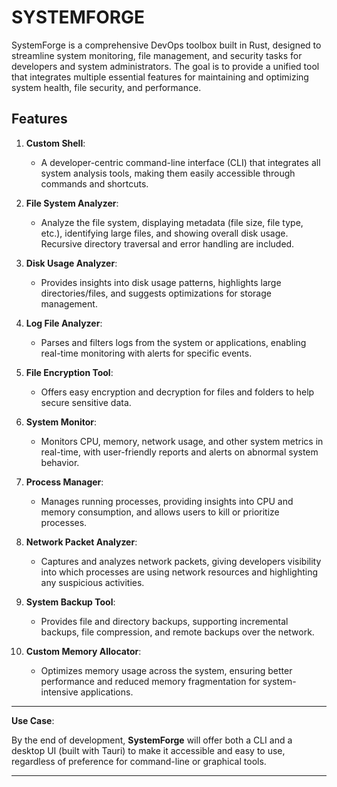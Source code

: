 # SYSTEMFORGE

SystemForge is a comprehensive DevOps toolbox built in Rust, designed to streamline system monitoring, file management, and security tasks for developers and system administrators. The goal is to provide a unified tool that integrates multiple essential features for maintaining and optimizing system health, file security, and performance.

## Features

1. **Custom Shell**:

   - A developer-centric command-line interface (CLI) that integrates all system analysis tools, making them easily accessible through commands and shortcuts.

2. **File System Analyzer**:

   - Analyze the file system, displaying metadata (file size, file type, etc.), identifying large files, and showing overall disk usage. Recursive directory traversal and error handling are included.

3. **Disk Usage Analyzer**:

   - Provides insights into disk usage patterns, highlights large directories/files, and suggests optimizations for storage management.

4. **Log File Analyzer**:

   - Parses and filters logs from the system or applications, enabling real-time monitoring with alerts for specific events.

5. **File Encryption Tool**:

   - Offers easy encryption and decryption for files and folders to help secure sensitive data.

6. **System Monitor**:

   - Monitors CPU, memory, network usage, and other system metrics in real-time, with user-friendly reports and alerts on abnormal system behavior.

7. **Process Manager**:

   - Manages running processes, providing insights into CPU and memory consumption, and allows users to kill or prioritize processes.

8. **Network Packet Analyzer**:

   - Captures and analyzes network packets, giving developers visibility into which processes are using network resources and highlighting any suspicious activities.

9. **System Backup Tool**:

   - Provides file and directory backups, supporting incremental backups, file compression, and remote backups over the network.

10. **Custom Memory Allocator**:
    - Optimizes memory usage across the system, ensuring better performance and reduced memory fragmentation for system-intensive applications.

---

**Use Case**:

By the end of development, **SystemForge** will offer both a CLI and a desktop UI (built with Tauri) to make it accessible and easy to use, regardless of preference for command-line or graphical tools.

---
